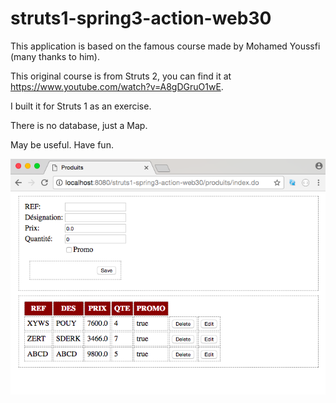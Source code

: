 # struts1-spring3-action-web30

This application is based on the famous course made by Mohamed Youssfi (many thanks to him).

This original course is from Struts 2, you can find it at  <https://www.youtube.com/watch?v=A8gDGruO1wE>.

I built it for Struts 1 as an exercise.

There is no database, just a Map.

May be useful.
Have fun.

![](struts1-spring3-action-web30.png?raw=true)
